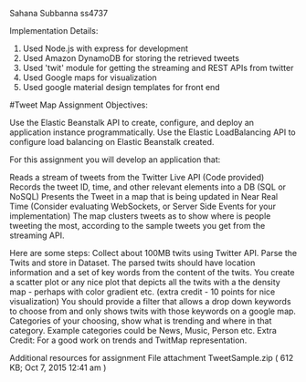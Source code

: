 Sahana Subbanna
ss4737

Implementation Details:

1. Used Node.js with express for development
2. Used Amazon DynamoDB for storing the retrieved tweets
3. Used 'twit' module for getting the streaming and REST APIs from twitter
4. Used Google maps for visualization
5. Used google material design templates for front end


#Tweet Map
Assignment Objectives:

Use the Elastic Beanstalk API to create, configure, and deploy an application instance programmatically.
Use the Elastic LoadBalancing API to configure load balancing on Elastic Beanstalk created.
 

For this assignment you will develop an application that:

Reads a stream of tweets from the Twitter Live API (Code provided)
Records the tweet ID, time, and other relevant elements into a DB (SQL or NoSQL)
Presents the Tweet in a map that is being updated in Near Real Time (Consider evaluating WebSockets, or Server Side Events for your implementation)
The map clusters tweets as to show where is people tweeting the most, according to the sample tweets you get from the streaming API.
 
Here are some steps:
Collect about 100MB twits using Twitter API.
Parse the Twits and store in Dataset. The parsed twits should have location information and a set of key words from the content of the twits.
You create a scatter plot or any nice plot that depicts all the twits with a the density map - perhaps with color gradient etc. (extra credit - 10 points for nice visualization)
You should provide a filter that allows a drop down keywords to choose from and only shows twits with those keywords on a google map.
Categories of your choosing, show what is trending and where in that category. Example categories could be News, Music, Person etc. 
Extra Credit: For a good work on trends and TwitMap representation. 

 

Additional resources for assignment
File attachment TweetSample.zip	( 612 KB; Oct 7, 2015 12:41 am )
